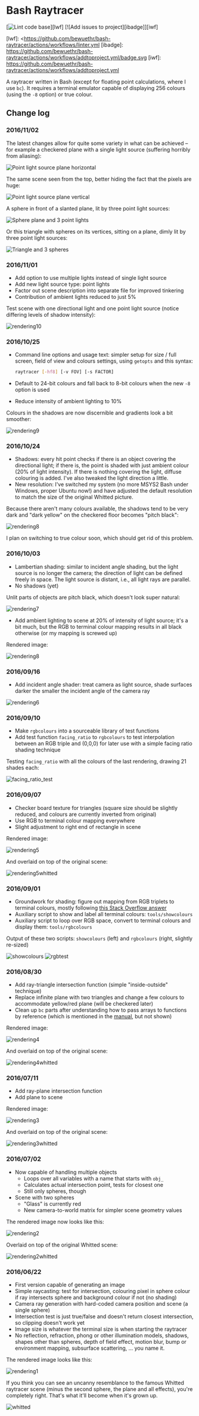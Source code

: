 # Bash Raytracer

[![Lint code base][lbadge]][lwf]
[![Add issues to project][ibadge]][iwf]

[lbadge]: <https://github.com/bewuethr/bash-raytracer/actions/workflows/linter.yml/badge.svg>
[lwf]: <<https://github.com/bewuethr/bash-raytracer/actions/workflows/linter.yml>
[ibadge]: <https://github.com/bewuethr/bash-raytracer/actions/workflows/addtoproject.yml/badge.svg>
[iwf]: <https://github.com/bewuethr/bash-raytracer/actions/workflows/addtoproject.yml>

A raytracer written in Bash (except for floating point calculations, where I
use `bc`). It requires a terminal emulator capable of displaying 256 colours
(using the `-8` option) or true colour.

## Change log

### 2016/11/02

The latest changes allow for quite some variety in what can be achieved &ndash;
for example a checkered plane with a single light source (suffering horribly
from aliasing):

![Point light source plane horizontal](images/result20161102a.png)

The same scene seen from the top, better hiding the fact that the pixels are huge:

![Point light source plane vertical](images/result20161102b.png)

A sphere in front of a slanted plane, lit by three point light sources:

![Sphere plane and 3 point lights](images/result20161102c.png)

Or this triangle with spheres on its vertices, sitting on a plane, dimly lit by
three point light sources:

![Triangle and 3 spheres](images/result20161102d.png)

### 2016/11/01

- Add option to use multiple lights instead of single light source
- Add new light source type: point lights
- Factor out scene description into separate file for improved tinkering
- Contribution of ambient lights reduced to just 5%

Test scene with one directional light and one point light source (notice
differing levels of shadow intensity):

![rendering10](images/result20161101.png)

### 2016/10/25

- Command line options and usage text: simpler setup for size / full screen,
  field of view and colours settings, using `getopts` and this syntax:

  ```sh
  raytracer [-hf8] [-v FOV] [-s FACTOR]
  ```

- Default to 24-bit colours and fall back to 8-bit colours when the new `-8`
  option is used
- Reduce intensity of ambient lighting to 10%

Colours in the shadows are now discernible and gradients look a bit smoother:

![rendering9](images/result20161025.png)

### 2016/10/24

- Shadows: every hit point checks if there is an object covering the
  directional light; if there is, the point is shaded with just ambient colour
  (20% of light intensity). If there is nothing covering the light, diffuse
  colouring is added. I've also tweaked the light direction a little.
- New resolution: I've switched my system (no more MSYS2 Bash under Windows,
  proper Ubuntu now!) and have adjusted the default resolution to match the
  size of the original Whitted picture.

Because there aren't many colours available, the shadows tend to be very dark
and "dark yellow" on the checkered floor becomes "pitch black":

![rendering8](images/result20161024.png)

I plan on switching to true colour soon, which should get rid of this problem.

### 2016/10/03

- Lambertian shading: similar to incident angle shading, but the light source
  is no longer the camera; the direction of light can be defined freely in
  space. The light source is distant, i.e., all light rays are parallel.
- No shadows (yet)

Unlit parts of objects are pitch black, which doesn't look super natural:

![rendering7](images/result20161003.png)

- Add ambient lighting to scene at 20% of intensity of light source; it's a bit
  much, but the RGB to terminal colour mapping results in all black otherwise
  (or my mapping is screwed up)

Rendered image:

![rendering8](images/result20161003a.png)

### 2016/09/16

- Add incident angle shader: treat camera as light source, shade surfaces
  darker the smaller the incident angle of the camera ray

![rendering6](images/result20160916.png)

### 2016/09/10

- Make `rgbcolours` into a sourceable library of test functions
- Add test function `facing_ratio` to `rgbcolours` to test interpolation
  between an RGB triple and (0,0,0) for later use with a simple facing ratio
  shading technique

Testing `facing_ratio` with all the colours of the last rendering, drawing 21
shades each:

![facing_ratio_test](images/facing_ratio_test.png)

### 2016/09/07

- Checker board texture for triangles (square size should be slightly reduced,
  and colours are currently inverted from original)
- Use RGB to terminal colour mapping everywhere
- Slight adjustment to right end of rectangle in scene

Rendered image:

![rendering5](images/result20160907.png)

And overlaid on top of the original scene:

![rendering5whitted](images/result20160907_overlay.png)

### 2016/09/01

- Groundwork for shading: figure out mapping from RGB triplets to terminal
  colours, mostly following [this Stack Overflow answer][so]
- Auxiliary script to show and label all terminal colours: `tools/showcolours`
- Auxiliary script to loop over RGB space, convert to terminal colours and
  display them: `tools/rgbcolours`

Output of these two scripts: `showcolours` (left) and `rgbcolours` (right,
slightly re-sized)

![showcolours](images/showcolours.png)
![rgbtest](images/rgbtest.png)

[so]: <https://stackoverflow.com/a/27165165/3266847>

### 2016/08/30

- Add ray-triangle intersection function (simple "inside-outside" technique)
- Replace infinite plane with two triangles and change a few colours to
  accommodate yellow/red plane (will be checkered later)
- Clean up `bc` parts after understanding how to pass arrays to functions by
  reference (which is mentioned in the [manual], but not shown)

Rendered image:

![rendering4](images/result20160830.png)

And overlaid on top of the original scene:

![rendering4whitted](images/result20160830_overlay.png)

[manual]: <https://www.gnu.org/software/bc/manual/html_mono/bc.html#SEC17>

### 2016/07/11

- Add ray-plane intersection function
- Add plane to scene

Rendered image:

![rendering3](images/result20160711.png)

And overlaid on top of the original scene:

![rendering3whitted](images/result20160711_overlay.png)

### 2016/07/02

- Now capable of handling multiple objects
  - Loops over all variables with a name that starts with `obj_`
  - Calculates actual intersection point, tests for closest one
  - Still only spheres, though
- Scene with two spheres
  - "Glass" is currently red
  - New camera-to-world matrix for simpler scene geometry values

The rendered image now looks like this:

![rendering2](images/result20160702.png)

Overlaid on top of the original Whitted scene:

![rendering2whitted](images/result20160702_overlay.png)

### 2016/06/22

- First version capable of generating an image
- Simple raycasting: test for intersection, colouring pixel in sphere colour if
  ray intersects sphere and background colour if not (no shading)
- Camera ray generation with hard-coded camera position and scene (a single
  sphere)
- Intersection test is just true/false and doesn't return closest intersection,
  so clipping doesn't work yet
- Image size is whatever the terminal size is when starting the raytracer
- No reflection, refraction, phong or other illumination models, shadows,
  shapes other than spheres, depth of field effect, motion blur, bump or
  environment mapping, subsurface scattering, ... you name it.

The rendered image looks like this:

![rendering1](images/result20160622.png)

If you think you can see an uncanny resemblance to the famous Whitted raytracer
scene (minus the second sphere, the plane and all effects), you're completely
right. That's what it'll become when it's grown up.

![whitted](images/whitted.jpg)
